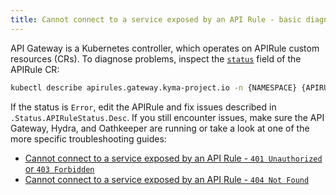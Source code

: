 ```yaml
---
title: Cannot connect to a service exposed by an API Rule - basic diagnostics
---
```


API Gateway is a Kubernetes controller, which operates on APIRule custom resources (CRs). To diagnose problems, inspect the [`status`](../../../05-technical-reference/00-custom-resources/apix-01-apirule.md#status-codes) field of the APIRule CR:

   ```bash
   kubectl describe apirules.gateway.kyma-project.io -n {NAMESPACE} {APIRULE_NAME}
   ```

If the status is `Error`, edit the APIRule and fix issues described in `.Status.APIRuleStatus.Desc`. If you still encounter issues, make sure the API Gateway, Hydra, and Oathkeeper are running or take a look at one of the more specific troubleshooting guides:

- [Cannot connect to a service exposed by an API Rule - `401 Unauthorized` or `403 Forbidden`](./apix-02-401-unauthorized-403-forbidden.md)
- [Cannot connect to a service exposed by an API Rule - `404 Not Found`](./apix-03-404-not-found.md)
